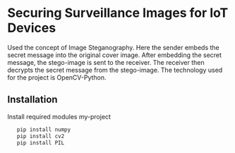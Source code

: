 
# Securing Surveillance Images for IoT Devices

Used the concept of Image Steganography. Here the sender embeds the secret message into the original cover image. After embedding the secret message, the stego-image is sent to the receiver. The receiver then decrypts the secret message from the stego-image. The technology used for the project is OpenCV-Python.


## Installation 

Install required modules my-project

```bash 
   pip install numpy
   pip install cv2
   pip install PIL  
```
    